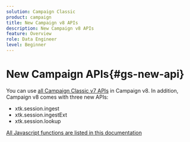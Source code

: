 ```yaml
---
solution: Campaign Classic
product: campaign
title: New Campaign v8 APIs
description: New Campaign v8 APIs
feature: Overview
role: Data Engineer
level: Beginner
---
```

# New Campaign APIs{#gs-new-api}

You can use [all Campaign Classic v7 APIs](https://docs.adobe.com/content/help/en/campaign-classic/technicalresources/api/p-1.html) in Campaign v8. In addition, Campaign v8 comes with three new APIs:

* xtk.session.ingest
* xtk.session.ingestExt
* xtk.session.lookup

[All Javascript functions are listed in this documentation](https://docs.adobe.com/content/help/en/campaign-classic/technicalresources/api/p-1.html)
